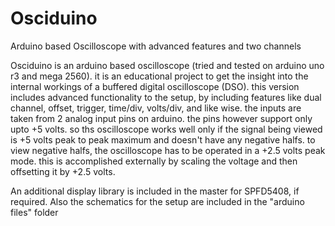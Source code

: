 # Osciduino
Arduino based Oscilloscope with advanced features and two channels


Osciduino is an arduino based oscilloscope (tried and tested on arduino uno r3 and mega 2560). 
it is an educational project to get the insight into the internal workings of a buffered digital oscilloscope (DSO). 
this version includes advanced functionality to the setup, by including features like dual channel, offset, trigger, time/div, volts/div, and like wise.
the inputs are taken from 2 analog input pins on arduino. the pins however support only upto +5 volts. so ths oscilloscope works well only if the signal being viewed is +5 volts peak to peak maximum and doesn't have any negative halfs. to view negative halfs, the oscilloscope has to be operated in a +2.5 volts peak mode. this is accomplished externally by scaling the voltage and then offsetting it by +2.5 volts.   


An additional display library is included in the master for SPFD5408, if required.
Also the schematics for the setup are included in the "arduino files" folder



















